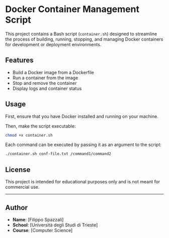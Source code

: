 # Docker Container Management Script

This project contains a Bash script (`container.sh`) designed to streamline the process of building, running, stopping, and managing Docker containers for development or deployment environments.

## Features

- Build a Docker image from a Dockerfile
- Run a container from the image
- Stop and remove the container
- Display logs and container status

## Usage

First, ensure that you have Docker installed and running on your machine.

Then, make the script executable:

```bash
chmod +x container.sh
```
Each command can be executed by passing it as an argument to the script:

```bash
./container.sh conf-file.txt /command1/command2
```

## License

This project is intended for educational purposes only and is not meant for commercial use.

---

## Author

- **Name**: [Filippo Spazzali]
- **School**: [Università degli Studi di Trieste]
- **Course**: [Computer Science]

